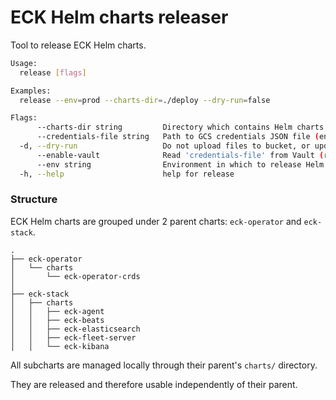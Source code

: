 # ECK Helm charts releaser

Tool to release ECK Helm charts.

```sh
Usage:
  release [flags]

Examples:
  release --env=prod --charts-dir=./deploy --dry-run=false

Flags:
      --charts-dir string         Directory which contains Helm charts to release (env: HELM_CHARTS_DIR) (default "./deploy")
      --credentials-file string   Path to GCS credentials JSON file (env: HELM_CREDENTIALS_FILE) (default "/tmp/credentials.json")
  -d, --dry-run                   Do not upload files to bucket, or update Helm index (env: HELM_DRY_RUN) (default true)
      --enable-vault              Read 'credentials-file' from Vault (requires VAULT_ADDR and VAULT_TOKEN) (env: HELM_ENABLE_VAULT) (default true)
      --env string                Environment in which to release Helm charts ('dev' or 'prod') (env: HELM_ENV) (default "dev")
  -h, --help                      help for release
```

### Structure

ECK Helm charts are grouped under 2 parent charts: `eck-operator` and `eck-stack`.

```
.
├── eck-operator
│   └── charts
│       └── eck-operator-crds
│
├── eck-stack
│   ├── charts
│   │   ├── eck-agent
│   │   ├── eck-beats
│   │   ├── eck-elasticsearch
│   │   ├── eck-fleet-server
│   │   └── eck-kibana
```

All subcharts are managed locally through their parent's `charts/` directory.

They are released and therefore usable independently of their parent.
